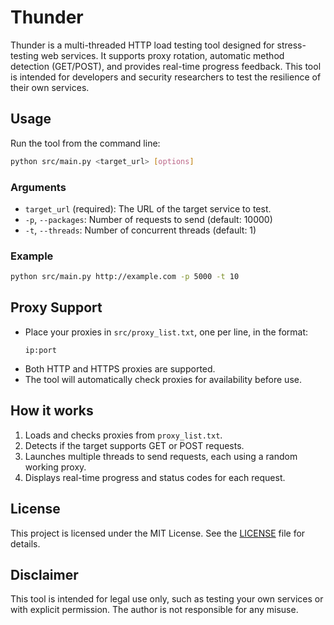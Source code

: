 # Thunder

Thunder is a multi-threaded HTTP load testing tool designed for stress-testing web services. It supports proxy rotation, automatic method detection (GET/POST), and provides real-time progress feedback. This tool is intended for developers and security researchers to test the resilience of their own services.

## Usage
Run the tool from the command line:
```sh
python src/main.py <target_url> [options]
```

### Arguments
- `target_url` (required): The URL of the target service to test.
- `-p`, `--packages`: Number of requests to send (default: 10000)
- `-t`, `--threads`: Number of concurrent threads (default: 1)

### Example
```sh
python src/main.py http://example.com -p 5000 -t 10
```

## Proxy Support
- Place your proxies in `src/proxy_list.txt`, one per line, in the format:
  ```
  ip:port
  ```
- Both HTTP and HTTPS proxies are supported.
- The tool will automatically check proxies for availability before use.

## How it works
1. Loads and checks proxies from `proxy_list.txt`.
2. Detects if the target supports GET or POST requests.
3. Launches multiple threads to send requests, each using a random working proxy.
4. Displays real-time progress and status codes for each request.

## License
This project is licensed under the MIT License. See the [LICENSE](LICENSE) file for details.

## Disclaimer
This tool is intended for legal use only, such as testing your own services or with explicit permission. The author is not responsible for any misuse.
